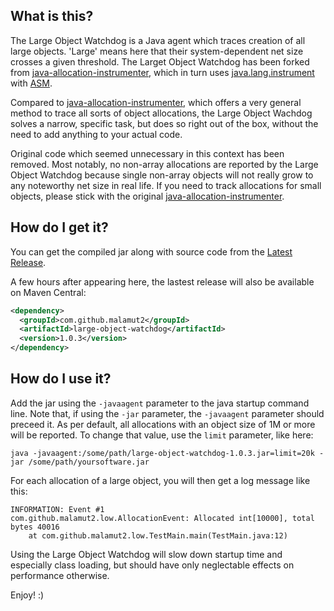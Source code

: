 
## What is this?

The Large Object Watchdog is a Java agent which traces creation of all large objects.
'Large' means here that their system-dependent net size crosses a given threshold.
The Larget Object Watchdog has been forked from [java-allocation-instrumenter], which in turn
uses [java.lang.instrument] with [ASM].

Compared to [java-allocation-instrumenter], which offers a very general method to trace all sorts
of object allocations, the Large Object Wachdog solves a narrow, specific task, but does so
right out of the box, without the need to add anything to your actual code.

Original code which seemed unnecessary in this context has been removed. Most notably, 
no non-array allocations are reported by the Large Object Watchdog because single non-array
objects will not really grow to any noteworthy net size in real life. 
If you need to track allocations for small objects, please stick with the original 
[java-allocation-instrumenter].

## How do I get it?

You can get the compiled jar along with source code from the [Latest Release].

A few hours after appearing here, the lastest release will also be available on
Maven Central:

```xml
<dependency>
  <groupId>com.github.malamut2</groupId>
  <artifactId>large-object-watchdog</artifactId>
  <version>1.0.3</version>
</dependency>
```

## How do I use it?

Add the jar using the `-javaagent` parameter to the java startup command line. Note that, if using
the `-jar` parameter, the `-javaagent` parameter should preceed it. As per default, all allocations
with an object size of 1M or more will be reported. To change that value, use the `limit` parameter,
like here: 

```
java -javaagent:/some/path/large-object-watchdog-1.0.3.jar=limit=20k -jar /some/path/yoursoftware.jar 
```

For each allocation of a large object, you will then get a log message like this:

```
INFORMATION: Event #1
com.github.malamut2.low.AllocationEvent: Allocated int[10000], total bytes 40016
	at com.github.malamut2.low.TestMain.main(TestMain.java:12)
```

Using the Large Object Watchdog will slow down startup time and especially class loading, but should
have only neglectable effects on performance otherwise.

Enjoy! :)

[java.lang.instrument]: http://java.sun.com/javase/7/docs/api/java/lang/instrument/package-summary.html
[ASM]: http://asm.ow2.org/
[java-allocation-instrumenter]: https://github.com/google/allocation-instrumenter
[Latest Release]: https://github.com/malamut2/large-object-watchdog/releases/latest
